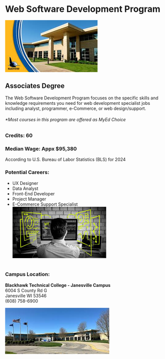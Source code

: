 <!-- Home Page Content -->

<!--Program Title-->

# Web Software Development Program

<!--suggested image (file & alt text)-->

![BTC Hero Banner](/images/btc-entrance-with-logo.jpeg)

## Associates Degree

The Web Software Development Program focuses on the specific skills and knowledge requirements you need for web development specialist jobs including analyst, programmer, e-Commerce, or web design/support.

###### \*Most courses in this program are offered as MyEd Choice

### Credits: 60

### Median Wage: Appx $95,380

According to U.S. Bureau of Labor Statistics (BLS) for 2024

### Potential Careers:

- UX Designer
- Data Analyst
- Front-End Developer
- Project Manager
- E-Commerce Support Specialist
  <!--suggested image (file & alt text)-->
  ![Front End Developer](/images/frontEndDeveloper.jpeg "Front End Developer")
  <br>
  <br>

### Campus Location:

**Blackhawk Technical College - Janesville Campus**  
6004 S County Rd G  
Janesville WI 53546  
(608) 758-6900

<!--Images (filename & alt text) -->

![BTC Janesville Campus](/images/btc-campus-hero-banner.jpeg "Blackhawk Tech")
